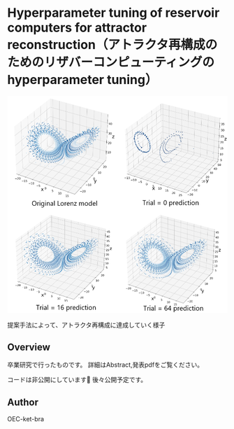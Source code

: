 # Hyperparameter tuning of reservoir computers for attractor reconstruction（アトラクタ再構成のためのリザバーコンピューティングのhyperparameter tuning）
![4_pred](png/4_pred.png)

提案手法によって、アトラクタ再構成に達成していく様子

## Overview
卒業研究で行ったものです。
詳細はAbstract,発表pdfをご覧ください。

コードは非公開にしています🙇
後々公開予定です。

## Author
OEC-ket-bra
